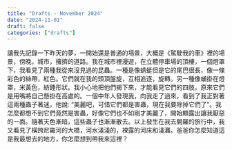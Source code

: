 ```yaml
---
title: "Drafts - November 2024"
date: "2024-11-01"
draft: false
categories: ["drafts"]
---
```


讓我先記錄一下昨天的夢，一開始還是普通的場景，大概是《駕駛我的車》裡的場景，傍晚，城市，擁擠的道路。我在城市裡漫遊，在立體停車場的頂樓，一個燈罩下，我看見了兩種我從來沒見過的昆蟲。一種是像蜻蜓但是它的尾巴很長，像一條彩色的絲帶，紅色。它們就在我的頭頂盤旋，互相追逐，旋轉。另一種像蛹掛在燈罩，米黃色，紡錘形狀。我小心地把他們揭下來，才能看見它們的四肢。原來它們是用嘴將自己懸掛在高處的。一個中年人發現我，向我走了過來，看到了我正對著這兩種蟲子著迷，他說: “美麗吧，可惜它們都是害蟲，現在我要除掉它們了”。我怎麼都想不到它們竟然是害蟲，好像它們也不如剛才美麗了，開始顯露出讓我厭惡的一面。隨著天色漸暗，這些蟲子也漸漸散去。以上發生在我去開羅的旅行中，我又看見了橫跨尼羅河的大橋，河水淺淺的，裸露的河床和淺灘。爸爸你怎麼知道這是我最想去的地方，你怎麼想到帶我來這裡？
